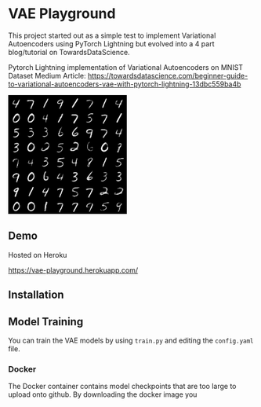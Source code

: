 # VAE Playground

This project started out as a simple test to implement Variational Autoencoders using PyTorch Lightning but evolved into a 4 part blog/tutorial on TowardsDataScience. 


Pytorch Lightning implementation of Variational Autoencoders on MNIST Dataset 
Medium Article: https://towardsdatascience.com/beginner-guide-to-variational-autoencoders-vae-with-pytorch-lightning-13dbc559ba4b

![](images/title_img.png)

## Demo

Hosted on Heroku

https://vae-playground.herokuapp.com/

## Installation


## Model Training

You can train the VAE models by using `train.py` and editing the `config.yaml` file. 




### Docker

The Docker container contains model checkpoints that are too large to upload onto github. By downloading the docker image you 

```bash
```